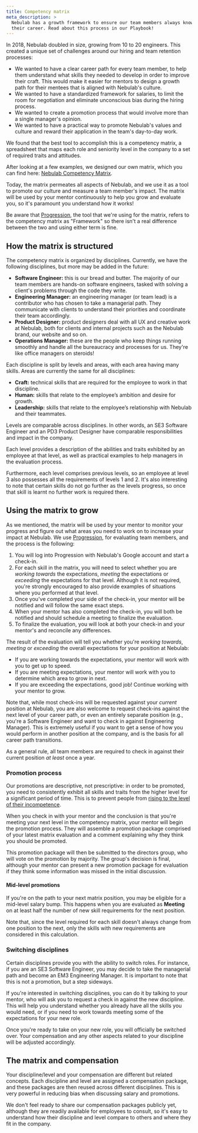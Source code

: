 ```yaml
---
title: Competency matrix
meta_description: >
  Nebulab has a growth framework to ensure our team members always know what the next step is for
  their career. Read about this process in our Playbook!
---
```


In 2018, Nebulab doubled in size, growing from 10 to 20 engineers. This created a unique set of
challenges around our hiring and team retention processes:

- We wanted to have a clear career path for every team member, to help them understand what skills
  they needed to develop in order to improve their craft. This would make it easier for mentors to
  design a growth path for their mentees that is aligned with Nebulab's culture.
- We wanted to have a standardized framework for salaries, to limit the room for negotiation and
  eliminate unconscious bias during the hiring process.
- We wanted to create a promotion process that would involve more than a single manager's opinion.
- We wanted to have a practical way to promote Nebulab's values and culture and reward their
  application in the team's day-to-day work.

We found that the best tool to accomplish this is a competency matrix, a spreadsheet that maps each
role and seniority level in the company to a set of required traits and attitudes.

After looking at a few examples, we designed our own matrix, which you can find here:
[Nebulab Competency Matrix][ncm].

Today, the matrix permeates all aspects of Nebulab, and we use it as a tool to promote our culture
and measure a team member's impact. The matrix will be used by your mentor continuously to help you
grow and evaluate you, so it's paramount you understand how it works!

Be aware that [Progression][progression], the tool that we're using for the matrix, refers to the
competency matrix as "Framework" so there isn't a real difference between the two and using either term
is fine.

## How the matrix is structured

The competency matrix is organized by disciplines. Currently, we have the following disciplines,
but more may be added in the future:

- **Software Engineer:** this is our bread and butter. The majority of our team members are hands-on
  software engineers, tasked with solving a client's problems through the code they write.
- **Engineering Manager:** an engineering manager (or team lead) is a contributor who has chosen to
  take a managerial path. They communicate with clients to understand their priorities and
  coordinate their team accordingly.
- **Product Designer:** product designers deal with all UX and creative work at Nebulab, both for
  clients and internal projects such as the Nebulab brand, our website and so on.
- **Operations Manager:** these are the people who keep things running smoothly and handle all the
  bureaucracy and processes for us. They're like office managers on steroids!

Each discipline is split by levels and areas, with each area having many skills. Areas are
currently the same for all disciplines:

- **Craft:** technical skills that are required for the employee to work in that discipline.
- **Human:** skills that relate to the employee’s ambition and desire for growth.
- **Leadership:** skills that relate to the employee’s relationship with Nebulab and their teammates.

Levels are comparable across disciplines. In other words, an SE3 Software Engineer and an PD3 Product
Designer have comparable responsibilities and impact in the company.

Each level provides a description of the abilities and traits exhibited by an employee at that
level, as well as practical examples to help managers in the evaluation process.

Furthermore, each level comprises previous levels, so an employee at level 3 also possesses all the
requirements of levels 1 and 2. It's also interesting to note that certain skills do not go further
as the levels progress, so once that skill is learnt no further work is required there.

## Using the matrix to grow

As we mentioned, the matrix will be used by your mentor to monitor your progress and figure out what
areas you need to work on to increase your impact at Nebulab. We use [Progression][progression], for
evaluating team members, and the process is the following:

1. You will log into Progression with Nebulab's Google account and start a check-in.
2. For each skill in the matrix, you will need to select whether you are *working towards* the
   expectations, *meeting* the expectations or *exceeding* the expectations for that level. Although
   it is not required, you're strongly encouraged to also provide examples of situations where you
   performed at that level.
3. Once you've completed your side of the check-in, your mentor will be notified and will follow
   the same exact steps.
4. When your mentor has also completed the check-in, you will both be notified and should schedule
   a meeting to finalize the evaluation.
5. To finalize the evaluation, you will look at both your check-in and your mentor's and reconcile
   any differences.

The result of the evaluation will tell you whether you're *working towards*, *meeting* or
*exceeding* the overall expectations for your position at Nebulab:

- If you are working towards the expectations, your mentor will work with you to get up to speed.
- If you are meeting expectations, your mentor will work with you to determine which area to grow
  in next.
- If you are exceeding the expectations, good job! Continue working with your mentor to grow.

Note that, while most check-ins will be requested against your _current_ position at Nebulab, you
are also welcome to request check-ins against the next level of your career path, or even an
entirely separate position (e.g., you're a Software Engineer and want to check in against
Engineering Manager). This is extremely useful if you want to get a sense of how you would perform
in another position at the company, and is the basis for all career path transitions.

As a general rule, all team members are required to check in against their current position _at
least_ once a year.

### Promotion process

Our promotions are descriptive, not prescriptive: in order to be promoted, you need to consistently
exhibit all skills and traits from the higher level for a significant period of time. This is to
prevent people from [rising to the level of their incompetence][peter-principle].

When you check in with your mentor and the conclusion is that you're meeting your next level in the
competency matrix, your mentor will begin the  promotion process. They will assemble a promotion
package comprised of your latest matrix evaluation and a comment explaining why they think you
should be promoted.

This promotion package will then be submitted to the directors group, who will vote on the promotion
by majority. The group's decision is final, although your mentor can present a new promotion package
for evaluation if they think some information was missed in the initial discussion.

#### Mid-level promotions

If you're on the path to your next matrix position, you may be eligible for a mid-level salary bump.
This happens when you are evaluated as **Meeting** on at least half the number of new skill
requirements for the next position.

Note that, since the level required for each skill doesn't always change from one position to the
next, only the skills with new requirements are considered in this calculation.

### Switching disciplines

Certain disciplines provide you with the ability to switch roles. For instance, if you are an SE3
Software Engineer, you may decide to take the managerial path and become an EM3 Engineering Manager.
It is important to note that this is not a promotion, but a step sideways.

If you're interested in switching disciplines, you can do it by talking to your mentor, who will
ask you to request a check in against the new discipline. This will help you understand whether
you already have all the skills you would need, or if you need to work towards meeting some of the
expectations for your new role.

Once you're ready to take on your new role, you will officially be switched over. Your compensation
and any other aspects related to your discipline will be adjusted accordingly.

## The matrix and compensation

Your discipline/level and your compensation are different but related concepts. Each discipline and
level are assigned a compensation package, and these packages are then reused across different
disciplines. This is very powerful in reducing bias when discussing salary and promotions.

We don't feel ready to share our compensation packages publicly yet, although they are readily
available for employees to consult, so it's easy to understand how their discipline and level
compare to others and where they fit in the company.

[ncm]: https://nebulab.progressionapp.com
[peter-principle]: https://en.wikipedia.org/wiki/Peter_principle
[progression]: https://progressionapp.com
